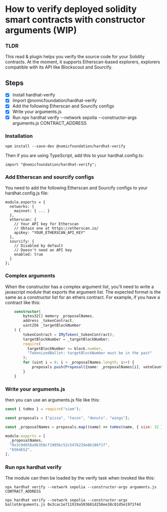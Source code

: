 # How to verify deployed solidity smart contracts with constructor arguments (WIP)

### TLDR

This read & plugin helps you verify the source code for your Solidity contracts. At the moment, it supports Etherscan-based explorers, explorers compatible with its API like Blockscout and Sourcify.

## Steps
- [x] Install hardhat-verify
- [x] Import @nomicfoundation/hardhat-verify
- [x] Add the following Etherscan and Sourcify configs
- [x] Write your arguments.js
- [x] Run npx hardhat verify --network sepolia --constructor-args arguments.js CONTRACT_ADDRESS

### Installation
```shell
npm install --save-dev @nomicfoundation/hardhat-verify
```

Then if you are using TypeScript, add this to your hardhat.config.ts:
```shell
import "@nomicfoundation/hardhat-verify";
```

### Add Etherscan and sourcify configs
You need to add the following Etherscan and Sourcify configs to your hardhat.config.js file:
```shell
module.exports = {
  networks: {
    mainnet: { ... }
  },
  etherscan: {
    // Your API key for Etherscan
    // Obtain one at https://etherscan.io/
    apiKey: "YOUR_ETHERSCAN_API_KEY"
  },
  sourcify: {
    // Disabled by default
    // Doesn't need an API key
    enabled: true
  }
};
```

### Complex arguments
When the constructor has a complex argument list, you'll need to write a javascript module that exports the argument list. 
The expected format is the same as a constructor list for an ethers contract. For example, if you have a contract like this:
```typescript
    constructor(
        bytes32[] memory _proposalNames,
        address _tokenContract,
        uint256 _targetBlockNumber
    ) {
        tokenContract = IMyToken(_tokenContract);
        targetBlockNumber = _targetBlockNumber;
        require(
          targetBlockNumber <= block.number,
          "TokenizedBallot: targetBlockNumber must be in the past"
        );
        for (uint i = 0; i < _proposalNames.length; i++) {
            proposals.push(Proposal({name: _proposalNames[i], voteCount: 0}));
        }
    }
```

### Write your arguments.js
then you can use an arguments.js file like this:
```javascript
const { toHex } = require("viem");

const proposals = ["pizza", "tacos", "donuts", "wings"];

const _proposalNames = proposals.map((name) => toHex(name, { size: 32 }));

module.exports = [
  _proposalNames,
  "0x3c9d658a9b358cf1985bc52c5476229e8b186f1f",
  "6564652",
];
```

### Run npx hardhat verify
The module can then be loaded by the verify task when invoked like this:
```shell
npx hardhat verify --network sepolia --constructor-args arguments.js CONTRACT_ADDRESS

npx hardhat verify --network sepolia --constructor-args ballotArguments.js 0x3cac1e711919a503681d258ee38c01d5e1971f4d
```
